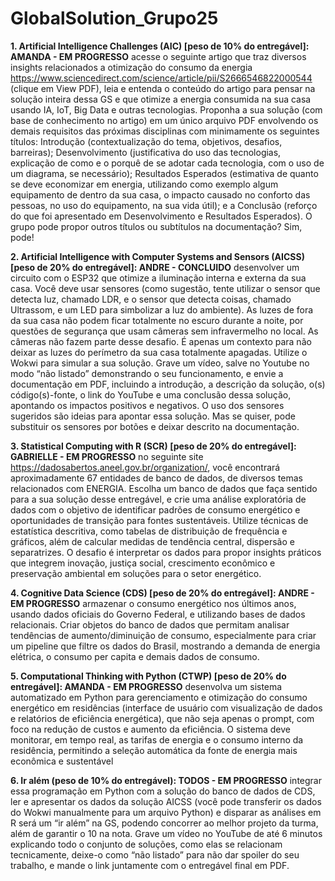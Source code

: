 # GlobalSolution_Grupo25

**1. Artificial Intelligence Challenges (AIC) [peso de 10% do entregável]: AMANDA - EM PROGRESSO** acesse o seguinte artigo que traz diversos insights relacionados a otimização do consumo da energia <https://www.sciencedirect.com/science/article/pii/S2666546822000544> (clique em View PDF), leia e entenda o conteúdo do artigo para pensar na solução inteira dessa GS e que otimize a energia consumida na sua casa usando IA, IoT, Big Data e outras tecnologias. Proponha a sua solução (com base  de conhecimento no artigo) em um único arquivo PDF envolvendo os demais requisitos das próximas disciplinas com minimamente os seguintes títulos: Introdução (contextualização do tema, objetivos, desafios, barreiras); Desenvolvimento (justificativa do uso das tecnologias, explicação de como e o porquê de se adotar cada tecnologia, com o uso de um diagrama, se necessário); Resultados Esperados (estimativa de quanto se deve economizar em energia, utilizando como exemplo algum equipamento de dentro da sua casa, o impacto causado no conforto das pessoas, no uso do equipamento, na sua vida útil); e a Conclusão (reforço do que foi apresentado em Desenvolvimento e Resultados Esperados). O grupo pode propor outros títulos ou subtítulos na documentação? Sim, pode!

**2. Artificial Intelligence with Computer Systems and Sensors (AICSS) [peso de 20% do entregável]: ANDRE - CONCLUIDO** desenvolver um circuito com o ESP32 que otimize a iluminação interna e externa da sua casa. Você deve usar sensores (como sugestão, tente utilizar o sensor que detecta luz, chamado LDR, e o sensor que detecta coisas, chamado Ultrassom, e um LED para simbolizar a luz do ambiente). As luzes de fora da sua casa não podem ficar totalmente no escuro durante a noite, por questões de segurança que usam câmeras sem infravermelho no local. As câmeras não fazem parte desse desafio. É apenas um contexto para não deixar as luzes do perímetro da sua casa totalmente apagadas. Utilize o Wokwi para simular a sua solução. Grave um vídeo, salve no Youtube no modo “não listado” demonstrando o seu funcionamento, e envie a documentação em PDF, incluindo a introdução, a descrição da solução, o(s) código(s)-fonte, o link do YouTube e uma conclusão dessa solução, apontando os impactos positivos e negativos. O uso dos sensores sugeridos são ideias para apontar essa solução. Mas se quiser, pode substituir os sensores por botões e deixar descrito na documentação.

**3. Statistical Computing with R (SCR) [peso de 20% do entregável]: GABRIELLE - EM PROGRESSO** no seguinte site <https://dadosabertos.aneel.gov.br/organization/>, você encontrará aproximadamente 67 entidades de banco de dados, de diversos temas relacionados com ENERGIA. Escolha um banco de dados que faça sentido para a sua solução desse entregável, e crie uma análise exploratória de dados com o objetivo de identificar padrões de consumo energético e oportunidades de transição para fontes sustentáveis. Utilize técnicas de estatística descritiva, como tabelas de distribuição de frequência e gráficos, além de calcular medidas de tendência central, dispersão e separatrizes. O desafio é interpretar os dados para propor insights práticos que integrem inovação, justiça social, crescimento econômico e preservação ambiental em soluções para o setor energético.

**4. Cognitive Data Science (CDS) [peso de 20% do entregável]: ANDRE - EM PROGRESSO** armazenar o consumo energético nos últimos anos, usando dados oficiais do Governo Federal, e utilizando bases de dados relacionais. Criar objetos do banco de dados que permitam analisar tendências de aumento/diminuição de consumo, especialmente para criar um pipeline que filtre os dados do Brasil, mostrando a demanda de energia elétrica, o consumo per capita e demais dados de consumo.

**5. Computational Thinking with Python (CTWP) [peso de 20% do entregável]: AMANDA - EM PROGRESSO** desenvolva um sistema automatizado em Python para gerenciamento e otimização do consumo energético em residências (interface de usuário com visualização de dados e relatórios de eficiência energética), que não seja apenas o prompt, com foco na redução de custos e aumento da eficiência. O sistema deve monitorar, em tempo real, as tarifas de energia e o consumo interno da residência, permitindo a seleção automática da fonte de energia mais econômica e sustentável

**6. Ir além (peso de 10% do entregável): TODOS - EM PROGRESSO** integrar essa programação em Python com a solução do banco de dados de CDS, ler e apresentar os dados da solução AICSS (você pode transferir os dados do Wokwi manualmente para um arquivo Python) e disparar as análises em R será um “ir além” na GS, podendo concorrer ao melhor projeto da turma, além de garantir o 10 na nota. Grave um vídeo no YouTube de até 6 minutos explicando todo o conjunto de soluções, como elas se relacionam tecnicamente, deixe-o como “não listado” para não dar spoiler do seu trabalho, e mande o link juntamente com o entregável final em PDF.
